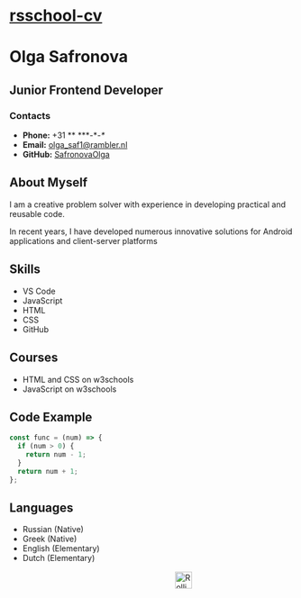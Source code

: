 # **[rsschool-cv]()**

# **Olga Safronova**

## **Junior Frontend Developer**

### **Contacts**

- **Phone:** +31 \** \***-\**-\**
- **Email:** olga_saf1@rambler.nl
- **GitHub:** [SafronovaOlga](https://github.com/)

## **About Myself**

<p>I am a creative problem solver with experience in developing practical and reusable code. </p>
<p>In recent years, I have developed numerous innovative solutions for Android applications and client-server platforms</p>

## **Skills**

- VS Code
- JavaScript
- HTML
- CSS
- GitHub

## **Courses**

- HTML and CSS on w3schools
- JavaScript on w3schools

## **Code Example**

```javascript
const func = (num) => {
  if (num > 0) {
    return num - 1;
  }
  return num + 1;
};
```

## **Languages**

- Russian (Native)
- Greek (Native)
- English (Elementary)
- Dutch (Elementary)

<svg width="290" height="32"></svg>
<img src="/static/images/logo-rsschool3.png" alt="Rolling Scopes School Logo" class="jsx-b10f2c1549d9146b header-logo" style="height: 30px;">

<!--<img src="/static/images/logo-rsschool3.png" alt="Rolling Scopes School Logo" class="jsx-b10f2c1549d9146b header-logo" style="height: 30px;">(logo in the right corner)-->